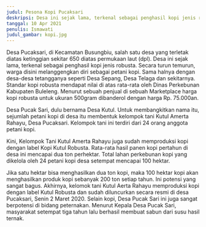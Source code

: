 ```yaml
---
judul: Pesona Kopi Pucaksari
deskripsi: Desa ini sejak lama, terkenal sebagai penghasil kopi jenis robusta. Secara turun temurun
tanggal: 10 Apr 2021
penulis: Ismawati
judul_gambar: kopi.jpg
---
```

Desa Pucaksari, di Kecamatan Busungbiu, salah satu desa yang terletak diatas ketinggian sekitar 650 diatas permukaan laut (dpl). Desa ini sejak lama, terkenal sebagai penghasil kopi jenis robusta. Secara turun temurun, warga disini melanggengkan diri sebagai petani kopi. Sama halnya dengan desa-desa tetangganya seperti Desa Sepang, Desa Telaga dan sekitarnya. Standar kopi robusta mendapat nilai di atas rata-rata oleh Dinas Perkebunan Kabupaten Buleleng. Menurut sebuah penjual di sebuah Marketplace harga kopi robusta untuk ukuran 500gram dibanderol dengan harga Rp. 75.000an.

Desa Pucak Sari, dulu bernama Desa Kutul. Untuk membangkitkan nama itu, sejumlah petani kopi di desa itu membentuk kelompok tani Kutul Amerta Rahayu, Desa Pucaksari. Kelompok tani ini terdiri dari 24 orang anggota petani kopi.

Kini, Kelompok Tani Kutul Amerta Rahayu juga sudah memproduksi kopi dengan label Kopi Kutul Robusta.  Rata-rata hasil panen kopi pertahun di desa ini mencapai dua ton perhektar. Total lahan perkebunan kopi yang dikelola oleh 24 petani kopi desa setempat mencapai 100 hektar.

Jika satu hektar bisa menghasilkan dua ton kopi, maka 100 hektar kopi akan menghasilkan produk kopi sebanyak 200 ton setiap tahun. Ini potensi yang sangat bagus.  Akhirnya, kelomok tani Kutul Aerta Rahayu memproduksi kopi dengan label Kutul Robusta dan sudah diluncurkan secara resmi di desa Pucaksari, Senin 2 Maret 2020. Selain kopi, Desa Pucak Sari ini juga sangat berpotensi di bidang peternakan. Menurut Kepala Desa Pucak Sari, masyarakat setempat tiga tahun lalu berhasil membuat sabun dari susu hasil ternak.
